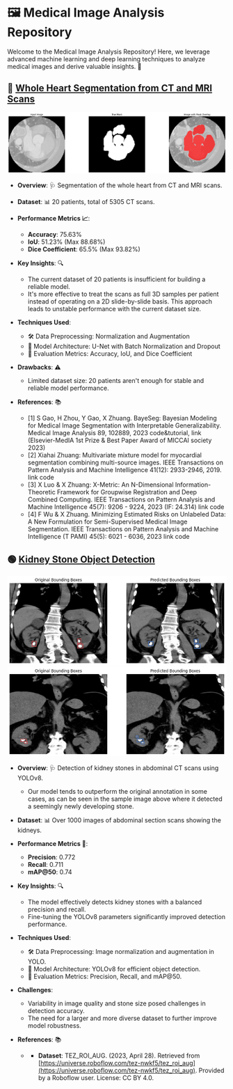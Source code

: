# 🖼️ Medical Image Analysis Repository

Welcome to the Medical Image Analysis Repository! Here, we leverage advanced machine learning and deep learning techniques to analyze medical images and derive valuable insights. 🌟

## 💓 [Whole Heart Segmentation from CT and MRI Scans](./mm-whs-seg-keras.ipynb)

![Whole Heart Segmentation](Sample_Mask_Overlay.png)

- **Overview**: 🩺 Segmentation of the whole heart from CT and MRI scans.
- **Dataset**: 📊 20 patients, total of 5305 CT scans.
- **Performance Metrics 📈**: 
  - **Accuracy**: 75.63%
  - **IoU**: 51.23% (Max 88.68%)
  - **Dice Coefficient**: 65.5% (Max 93.82%)
- **Key Insights**: 🔍
  - The current dataset of 20 patients is insufficient for building a reliable model.
  - It's more effective to treat the scans as full 3D samples per patient instead of operating on a 2D slide-by-slide basis. This approach leads to unstable performance with the current dataset size.
- **Techniques Used**: 
  - 🛠️ Data Preprocessing: Normalization and Augmentation
  - 🧠 Model Architecture: U-Net with Batch Normalization and Dropout
  - 🧮 Evaluation Metrics: Accuracy, IoU, and Dice Coefficient
- **Drawbacks**: ⚠️
  - Limited dataset size: 20 patients aren't enough for stable and reliable model performance.

- **References**: 📚
  - [1] S Gao, H Zhou, Y Gao, X Zhuang. BayeSeg: Bayesian Modeling for Medical Image Segmentation with Interpretable Generalizability. Medical Image Analysis 89, 102889, 2023 code&tutorial, link (Elsevier-MedIA 1st Prize & Best Paper Award of MICCAI society 2023)
  - [2] Xiahai Zhuang: Multivariate mixture model for myocardial segmentation combining multi-source images. IEEE Transactions on Pattern Analysis and Machine Intelligence 41(12): 2933-2946, 2019. link code
  - [3] X Luo & X Zhuang: X-Metric: An N-Dimensional Information-Theoretic Framework for Groupwise Registration and Deep Combined Computing. IEEE Transactions on Pattern Analysis and Machine Intelligence 45(7): 9206 - 9224, 2023 (IF: 24.314) link code
  - [4] F Wu & X Zhuang. Minimizing Estimated Risks on Unlabeled Data: A New Formulation for Semi-Supervised Medical Image Segmentation. IEEE Transactions on Pattern Analysis and Machine Intelligence (T PAMI) 45(5): 6021 - 6036, 2023 link code


## 🟢 [Kidney Stone Object Detection](./kidney-stone-detection.ipynb)

![Sample Pred 1](KS1.png)
![Sample Pred 2](KS2.png)


- **Overview**: 🩺 Detection of kidney stones in abdominal CT scans using YOLOv8.
  - Our model tends to outperform the original annotation in some cases, as can be seen in the sample image above where it detected a seemingly newly developing stone.

- **Dataset**: 📊 Over 1000 images of abdominal section scans showing the kidneys.
- **Performance Metrics 🎯**:
  - **Precision**: 0.772
  - **Recall**: 0.711
  - **mAP@50**: 0.74

- **Key Insights**: 🔍
  - The model effectively detects kidney stones with a balanced precision and recall.
  - Fine-tuning the YOLOv8 parameters significantly improved detection performance.

- **Techniques Used**:
  - 🛠️ Data Preprocessing: Image normalization and augmentation in YOLO.
  - 🧠 Model Architecture: YOLOv8 for efficient object detection.
  - 🧮 Evaluation Metrics: Precision, Recall, and mAP@50.

- **Challenges**:
  - Variability in image quality and stone size posed challenges in detection accuracy.
  - The need for a larger and more diverse dataset to further improve model robustness.

- **References**: 📚
  - - **Dataset**: TEZ_ROI_AUG. (2023, April 28). Retrieved from [https://universe.roboflow.com/tez-nwkf5/tez_roi_aug](https://universe.roboflow.com/tez-nwkf5/tez_roi_aug). Provided by a Roboflow user. License: CC BY 4.0.
